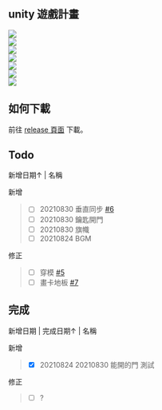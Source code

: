 ## unity 遊戲計畫
<a href="https://github.com/jamer56/gameproject"><img src="https://img.shields.io/github/last-commit/jamer56/gameproject?label=%E4%B8%8A%E6%AC%A1%E6%9B%B4%E6%96%B0%E6%97%A5%E6%9C%9F"><br></a>
<a href="https://github.com/jamer56/gameproject"><img src="https://img.shields.io/github/v/release/jamer56/gameproject?label=%E6%9C%80%E6%96%B0%E7%99%BC%E5%B8%83%E7%89%88%E6%9C%AC"><br></a>
<a href="https://github.com/jamer56/gameproject"><img src="https://img.shields.io/github/release-date/jamer56/gameproject?label=%E7%99%BC%E5%B8%83%E6%97%A5%E6%9C%9F"><br></a>
<a href="https://github.com/jamer56/gameproject"><img src="https://img.shields.io/github/v/release/jamer56/gameproject?include_prereleases&label=%E6%9C%80%E6%96%B0%28%E9%A0%90%29%E7%99%BC%E5%B8%83%E7%89%88%E6%9C%AC"><br></a>
<a href="https://github.com/jamer56/gameproject"><img src="https://img.shields.io/github/release-date-pre/jamer56/gameproject?label=%E9%A0%90%E7%99%BC%E5%B8%83%E6%97%A5%E6%9C%9F"><br></a>
<a href="https://github.com/jamer56/gameproject"><img src="https://img.shields.io/github/repo-size/jamer56/gameproject?label=%E5%B0%88%E6%A1%88%E5%A4%A7%E5%B0%8F"><br></a>
<a href="https://github.com/jamer56/gameproject"><img src="https://img.shields.io/github/languages/code-size/jamer56/gameproject?label=%E4%BB%A3%E7%A2%BC%E5%A4%A7%E5%B0%8F"><br></a>

## 如何下載
前往 [release 頁面](https://github.com/jamer56/gameproject/releases) 下載。

## Todo

新增日期↑ | 名稱

新增
  >- [ ] 20210830 垂直同步 [#6](https://github.com/jamer56/gameproject/issues/6)
  >- [ ] 20210830 鑰匙開門
  >- [ ] 20210830 旗幟
  >- [ ] 20210824 BGM

修正

  >- [ ] 穿模 [#5](https://github.com/jamer56/gameproject/issues/5)
  >- [ ] 畫卡地板 [#7](https://github.com/jamer56/gameproject/issues/5)

## 完成

新增日期 | 完成日期↑ | 名稱

新增

  >- [x] 20210824 20210830 能開的門 測試

修正

  >- [ ] ?
